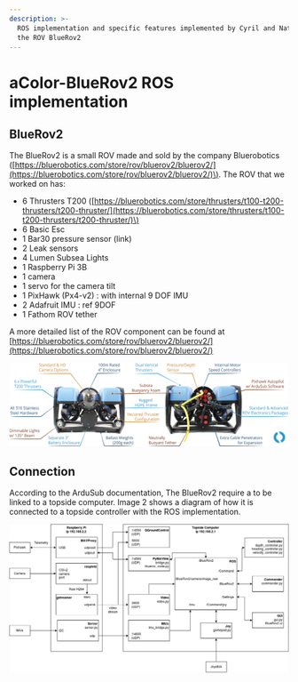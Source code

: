 ```yaml
---
description: >-
  ROS implementation and specific features implemented by Cyril and Nathan for
  the ROV BlueRov2
---
```


# aColor-BlueRov2 ROS implementation

## BlueRov2 

The BlueRov2 is a small ROV made and sold by the company Bluerobotics \([https://bluerobotics.com/store/rov/bluerov2/bluerov2/](https://bluerobotics.com/store/rov/bluerov2/bluerov2/)\). The ROV that we worked on has:

* 6 Thrusters T200 \([https://bluerobotics.com/store/thrusters/t100-t200-thrusters/t200-thruster/](https://bluerobotics.com/store/thrusters/t100-t200-thrusters/t200-thruster/)\)
* 6 Basic Esc
* 1 Bar30 pressure sensor \(link\) 
* 2 Leak sensors
* 4 Lumen Subsea Lights
* 1 Raspberry Pi 3B
* 1 camera
* 1 servo for the camera tilt
* 1 PixHawk \(Px4-v2\) : with internal 9 DOF IMU
* 2 Adafruit IMU : ref 9DOF
* 1 Fathom ROV tether

A more detailed list of the ROV component can be found at [https://bluerobotics.com/store/rov/bluerov2/bluerov2/](https://bluerobotics.com/store/rov/bluerov2/bluerov2/)

![Image 1 : Overview of the BlueRov2](.gitbook/assets/bluerov2-features-small.png)

## Connection

According to the ArduSub documentation, The BlueRov2 require a to be linked to a topside computer. Image 2 shows a diagram of how it is connected to a topside controller with the ROS implementation.

![Image 2 : Overview of the BlueRov2 connections](.gitbook/assets/acolorbluerov2softdiagram.png)

